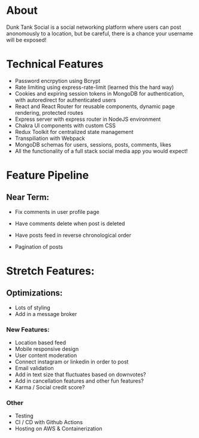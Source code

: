 # About

Dunk Tank Social is a social networking platform where users can post anonomously to a location, but be careful, there is a chance your username will be exposed!

# Technical Features
- Password encrpytion using Bcrypt
- Rate limiting using express-rate-limit (learned this the hard way)
- Cookies and expiring session tokens in MongoDB for authentication, with autoredirect for authenticated users
- React and React Router for reusable components, dynamic page rendering, protected routes
- Express server with express router in NodeJS environment
- Chakra UI components with custom CSS
- Redux Toolkit for centralized state management
- Transpiliation with Webpack
- MongoDB schemas for users, sessions, posts, comments, likes
- All the functionality of a full stack social media app you would expect!

# Feature Pipeline
## Near Term:
- Fix comments in user profile page
- Have comments delete when post is deleted

- Have posts feed in reverse chronological order
- Pagination of posts

# Stretch Features:
## Optimizations:
- Lots of styling
- Add in a message broker

### New Features:
- Location based feed
- Mobile responsive design
- User content moderation
- Connect instagram or linkedin in order to post
- Email validation
- Add in text size that fluctuates based on downvotes?
- Add in cancellation features and other fun features?
- Karma / Social credit score? 

### Other
- Testing
- CI / CD with Github Actions
- Hosting on AWS & Containerization